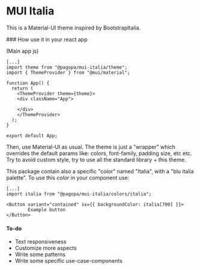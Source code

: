 # MUI Italia

This is a Material-UI theme inspired by BootstrapItalia.

### How use it in your react app

(Main app js)

```
[...]
import theme from "@pagopa/mui-italia/theme";
import { ThemeProvider } from "@mui/material";

function App() {
  return (
    <ThemeProvider theme={theme}>
    <div className="App">
    
    </div>
    </ThemeProvider>
  );
}

export default App;

```

Then, use Material-UI as usual. The theme is just a "wrapper" which overrides the default params like: colors, font-family, padding size, etc etc.
Try to avoid custom style, try to use all the standard library + this theme.

This package contain also a specific "color" named "Italia", with a "blu italia palette". 
To use this _color_ in your component use:

```
[...]
import italia from "@pagopa/mui-italia/colors/italia";

<Button variant="contained" sx={{ backgroundColor: italia[700] }}>
        Example button
</Button>

```


#### To-do

- Text responsiveness
- Customize more aspects
- Write some patterns
- Write some specific use-case-components
